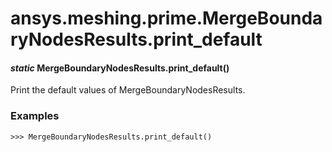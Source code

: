 # ansys.meshing.prime.MergeBoundaryNodesResults.print_default

#### *static* MergeBoundaryNodesResults.print_default()

Print the default values of MergeBoundaryNodesResults.

### Examples

```pycon
>>> MergeBoundaryNodesResults.print_default()
```

<!-- !! processed by numpydoc !! -->
